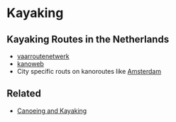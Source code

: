 # Kayaking

## Kayaking Routes in the Netherlands

- [vaarroutenetwerk](https://www.vaarroutenetwerk.nl/routeplanner)
- [kanoweb](https://www.kanoweb.nl/kanokaart)
- City specific routs on kanoroutes like [Amsterdam](http://www.kanoroutes.nl/e-amsterdam.htm)

## Related

- [Canoeing and Kayaking](https://beingdutched.com/2021/05/26/canoeing-and-kayaking/)

